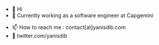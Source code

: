 - 👋 Hi
- 👀 Currently working as a software engineer at Capgemini
<!-- 💞️ I’m looking to collaborate on Open Source projects --->
- 📫 How to reach me : contact[at]yanisdib.com
- 🐤 twitter.com/yanisdib

<!---
yanisdib/yanisdib is a ✨ special ✨ repository because its `README.md` (this file) appears on your GitHub profile.
You can click the Preview link to take a look at your changes.
--->
